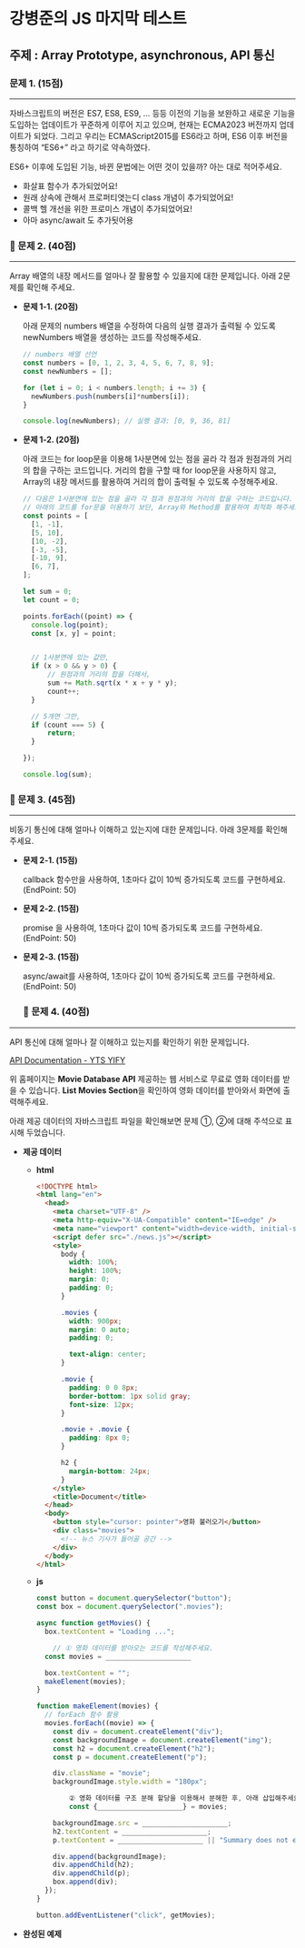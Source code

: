 # 강병준의 JS 마지막 테스트

## 주제 : Array Prototype, asynchronous, API 통신

### 문제 1. (15점)

---

자바스크립트의 버전은 ES7, ES8, ES9, … 등등 이전의 기능을 보완하고 새로운 기능을 도입하는 업데이트가 꾸준하게 이루어 지고 있으며, 현재는 ECMA2023 버전까지 업데이트가 되었다. 그리고 우리는 ECMAScript2015를 ES6라고 하며, ES6 이후 버전을 통칭하여 “ES6+” 라고 하기로 약속하였다.

ES6+ 이후에 도입된 기능, 바뀐 문법에는 어떤 것이 있을까? 아는 대로 적어주세요.

- 화살표 함수가 추가되었어요! 
- 원래 상속에 관해서 프로퍼티엿는디 class 개념이 추가되었어요!
- 콜백 헬 개선을 위한 프로미스 개념이 추가되었어요!
- 아마 async/await 도 추가됫어용


### 📌 문제 2. (40점)

---

Array 배열의 내장 메서드를 얼마나 잘 활용할 수 있을지에 대한 문제입니다. 아래 2문제를 확인해 주세요.
- **문제 1-1. (20점)**
    
    아래 문제의 numbers 배열을 수정하여 다음의 실행 결과가 출력될 수 있도록 newNumbers 배열을 생성하는 코드를 작성해주세요.
    
    ```jsx
    // numbers 배열 선언
    const numbers = [0, 1, 2, 3, 4, 5, 6, 7, 8, 9];
    const newNumbers = [];

    for (let i = 0; i < numbers.length; i += 3) {
      newNumbers.push(numbers[i]*numbers[i]);
    }

    console.log(newNumbers); // 실행 결과: [0, 9, 36, 81]
    ```

    
- **문제 1-2. (20점)**
    
    아래 코드는 for loop문을 이용해 1사분면에 있는 점을 골라 각 점과 원점과의 거리의 합을 구하는 코드입니다. 거리의 합을 구할 때 for loop문을 사용하지 않고, Array의 내장 메서드를 활용하여 거리의 합이 출력될 수 있도록 수정해주세요.
    
    ```jsx
    // 다음은 1사분면에 있는 점을 골라 각 점과 원점과의 거리의 합을 구하는 코드입니다.
    // 아래의 코드를 for문을 이용하기 보단, Array와 Method를 활용하여 최적화 해주세요.
    const points = [
      [1, -1],
      [5, 10],
      [10, -2],
      [-3, -5],
      [-10, 9],
      [6, 7],
    ];
    
    let sum = 0;
    let count = 0;
    
    points.forEach((point) => {
      console.log(point);
      const [x, y] = point;


      // 1사분면에 있는 값만,
      if (x > 0 && y > 0) {
          // 원점과의 거리의 합을 더해서,
          sum += Math.sqrt(x * x + y * y);
          count++;
      }

      // 5개면 그만,
      if (count === 5) {
          return;
      }

    });
    
    console.log(sum);
    ```

### 📌 문제 3. (45점)

---

비동기 통신에 대해 얼마나 이해하고 있는지에 대한 문제입니다. 아래 3문제를 확인해 주세요.

- **문제 2-1. (15점)**
    
    callback 함수만을 사용하여, 1초마다 값이 10씩 증가되도록 코드를 구현하세요. (EndPoint: 50)
    
    
- **문제 2-2. (15점)**
    
    promise 을 사용하여, 1초마다 값이 10씩 증가되도록 코드를 구현하세요. (EndPoint: 50)
    
    
- **문제 2-3. (15점)**
    
    async/await를 사용하여, 1초마다 값이 10씩 증가되도록 코드를 구현하세요. (EndPoint: 50)
    
   


    ### 📌 문제 4. (40점)

---

API 통신에 대해 얼마나 잘 이해하고 있는지를 확인하기 위한 문제입니다. 

[API Documentation - YTS YIFY](https://yts.mx/api#list_movies)

위 홈페이지는 **Movie Database API** 제공하는 웹 서비스로 무료로 영화 데이터를 받을 수 있습니다. **List Movies Section**을 확인하여 영화 데이터를 받아와서 화면에 출력해주세요.

아래 제공 데이터의 자바스크립트 파일을 확인해보면 문제 ①, ②에 대해 주석으로 표시해 두었습니다.

- **제공 데이터**
    - **html**
        
        ```html
        <!DOCTYPE html>
        <html lang="en">
          <head>
            <meta charset="UTF-8" />
            <meta http-equiv="X-UA-Compatible" content="IE=edge" />
            <meta name="viewport" content="width=device-width, initial-scale=1.0" />
            <script defer src="./news.js"></script>
            <style>
              body {
                width: 100%;
                height: 100%;
                margin: 0;
                padding: 0;
              }
        
              .movies {
                width: 900px;
                margin: 0 auto;
                padding: 0;
        
                text-align: center;
              }
        
              .movie {
                padding: 0 0 8px;
                border-bottom: 1px solid gray;
                font-size: 12px;
              }
        
              .movie + .movie {
                padding: 8px 0;
              }
        
              h2 {
                margin-bottom: 24px;
              }
            </style>
            <title>Document</title>
          </head>
          <body>
            <button style="cursor: pointer">영화 불러오기</button>
            <div class="movies">
              <!-- 뉴스 기사가 들어골 공간 -->
            </div>
          </body>
        </html>
        ```
        
    - **js**
        
        ```jsx
        const button = document.querySelector("button");
        const box = document.querySelector(".movies");
        
        async function getMovies() {
          box.textContent = "Loading ...";
        
        	// ① 영화 데이터를 받아오는 코드를 작성해주세요.
          const movies = _____________________
        
          box.textContent = "";
          makeElement(movies);
        }
        
        function makeElement(movies) {
          // forEach 함수 활용
          movies.forEach((movie) => {
            const div = document.createElement("div");
            const backgroundImage = document.createElement("img");
            const h2 = document.createElement("h2");
            const p = document.createElement("p");
        
            div.className = "movie";
            backgroundImage.style.width = "180px";
        
        		② 영화 데이터를 구조 분해 할당을 이용해서 분해한 후, 아래 삽입해주세요..
        		const {_____________________} = movies;
        
            backgroundImage.src = _____________________;
            h2.textContent = _____________________;
            p.textContent = _____________________ || "Summary does not exist";
        
            div.append(backgroundImage);
            div.appendChild(h2);
            div.appendChild(p);
            box.append(div);
          });
        }
        
        button.addEventListener("click", getMovies);
        ```
        
- **완성된 예제**